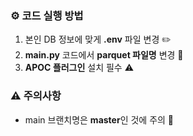 ### ⚙️ 코드 실행 방법

1. 본인 DB 정보에 맞게 **.env** 파일 변경 ✏️
2. **main.py** 코드에서 **parquet 파일명** 변경 🔧
3. **APOC 플러그인** 설치 필수 ⚠️

### ⚠️ 주의사항
- main 브랜치명은 **master**인 것에 주의 🛑
